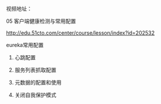
视频地址：

05 客户端健康检测与常用配置

http://edu.51cto.com/center/course/lesson/index?id=202532

eureka常用配置

1. 心跳配置

2. 服务列表抓取配置

3. 元数据的配置和使用

4. 关闭自我保护模式
